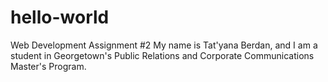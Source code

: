# hello-world
Web Development Assignment #2
My name is Tat'yana Berdan, and I am a student in Georgetown's Public Relations and Corporate Communications Master's Program. 
